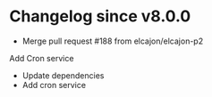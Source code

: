 # Changelog since v8.0.0
- Merge pull request #188 from elcajon/elcajon-p2

Add Cron service 
- Update dependencies 
- Add cron service 
